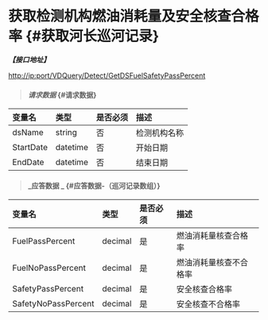 # 获取检测机构燃油消耗量及安全核查合格率 {#获取河长巡河记录}

_**【接口地址】**_

[http://ip:port/VDQuery/Detect/GetDSFuelSafetyPassPercent](http://ip:port/EqmQuery/Equipment/GetEquipmentList)

> #### _请求数据_ {#请求数据}

| 变量名 | 类型 | 是否必须 | 描述 |
| :--- | :--- | :--- | :--- |
| dsName | string | 否 | 检测机构名称 |
| StartDate | datetime | 否 | 开始日期 |
| EndDate | datetime | 否 | 结束日期 |

> #### _应答数据 _ {#应答数据-（巡河记录数组）}

| 变量名 | 类型 | 是否必须 | 描述 |
| :--- | :--- | :--- | :--- |
| FuelPassPercent | decimal | 是 | 燃油消耗量核查合格率 |
| FuelNoPassPercent | decimal | 是 | 燃油消耗量核查不合格率 |
| SafetyPassPercent | decimal | 是 | 安全核查合格率 |
| SafetyNoPassPercent | decimal | 是 | 安全核查不合格率 |



